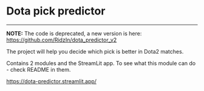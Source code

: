 # Dota pick predictor

----

**NOTE:** The code is deprecated, a new version is here: https://github.com/RidzIn/dota_predictor_v2

The project will help you decide which pick is better in Dota2 matches. 

Contains 2 modules and the StreamLit app. 
To see what this module can do - check README in them. 

https://dota-predictor.streamlit.app/


